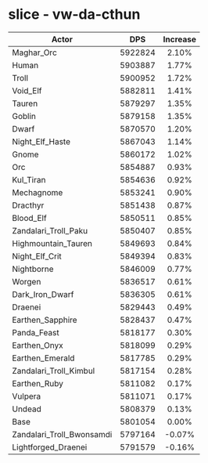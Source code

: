 # slice - vw-da-cthun
| Actor | DPS | Increase |
|---|:---:|:---:|
|Maghar_Orc|5922824|2.10%|
|Human|5903887|1.77%|
|Troll|5900952|1.72%|
|Void_Elf|5882811|1.41%|
|Tauren|5879297|1.35%|
|Goblin|5879158|1.35%|
|Dwarf|5870570|1.20%|
|Night_Elf_Haste|5867043|1.14%|
|Gnome|5860172|1.02%|
|Orc|5854887|0.93%|
|Kul_Tiran|5854636|0.92%|
|Mechagnome|5853241|0.90%|
|Dracthyr|5851438|0.87%|
|Blood_Elf|5850511|0.85%|
|Zandalari_Troll_Paku|5850407|0.85%|
|Highmountain_Tauren|5849693|0.84%|
|Night_Elf_Crit|5849394|0.83%|
|Nightborne|5846009|0.77%|
|Worgen|5836517|0.61%|
|Dark_Iron_Dwarf|5836305|0.61%|
|Draenei|5829443|0.49%|
|Earthen_Sapphire|5828437|0.47%|
|Panda_Feast|5818177|0.30%|
|Earthen_Onyx|5818099|0.29%|
|Earthen_Emerald|5817785|0.29%|
|Zandalari_Troll_Kimbul|5817154|0.28%|
|Earthen_Ruby|5811082|0.17%|
|Vulpera|5811071|0.17%|
|Undead|5808379|0.13%|
|Base|5801054|0.00%|
|Zandalari_Troll_Bwonsamdi|5797164|-0.07%|
|Lightforged_Draenei|5791579|-0.16%|
